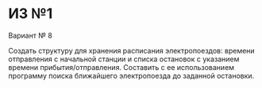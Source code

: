 # ИЗ №1

Вариант № 8 

Создать структуру для хранения расписания электропоездов: времени отправления с начальной станции и списка остановок с указанием времени прибытия/отправления. Составить с ее использованием программу поиска ближайшего электропоезда до заданной остановки.
